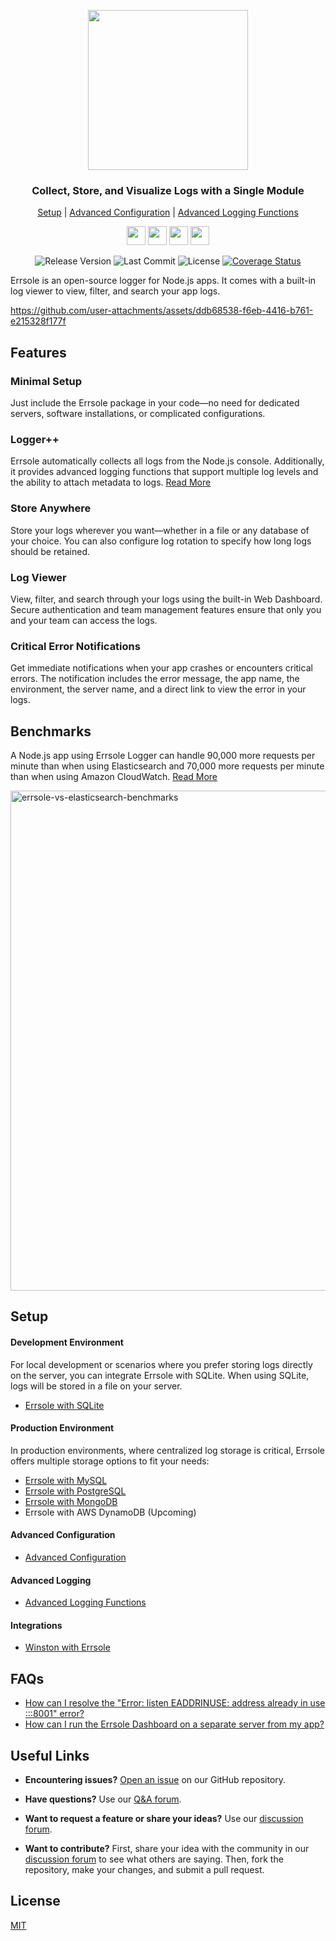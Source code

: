 <p align="center">
  <img src="https://github.com/user-attachments/assets/efac607f-4f41-4e60-8c8c-df3deb94a3da" width="256"/>

  <h3 align="center">Collect, Store, and Visualize Logs with a Single Module</h3>

  <p align="center">
    <a href="#setup">Setup</a> |
    <a href="https://github.com/errsole/errsole.js/blob/master/docs/advanced-configuration.md">Advanced Configuration</a> |
    <a href="https://github.com/errsole/errsole.js/blob/master/docs/advanced-logging-functions.md">Advanced Logging Functions</a>
  </p>

  <p align="center">
    <img src="https://github.com/user-attachments/assets/62746b2f-3cc6-4377-8284-3b6463ae2b9d" height="30"/>
    <img src="https://github.com/user-attachments/assets/baf5025c-d7e4-4344-baf1-65cc0613602e" height="30"/>
    <img src="https://github.com/user-attachments/assets/e9be7003-1c77-494e-8765-6f403622a649" height="30"/>
    <img src="https://github.com/user-attachments/assets/e83158ac-730d-46bc-bb62-3e55ac5ff693" height="30"/>
  </p>

  <p align="center">
    <img src="https://img.shields.io/github/v/release/errsole/errsole.js" alt="Release Version" />
    <img src="https://img.shields.io/github/last-commit/errsole/errsole.js" alt="Last Commit" />
    <img src="https://img.shields.io/github/license/errsole/errsole.js" alt="License" />
    <a href="https://coveralls.io/github/errsole/errsole.js">
      <img src="https://coveralls.io/repos/github/errsole/errsole.js/badge.svg" alt="Coverage Status" />
    </a>
  </p>
</p>

Errsole is an open-source logger for Node.js apps. It comes with a built-in log viewer to view, filter, and search your app logs.

https://github.com/user-attachments/assets/ddb68538-f6eb-4416-b761-e215328f177f

## Features

### Minimal Setup

Just include the Errsole package in your code—no need for dedicated servers, software installations, or complicated configurations.

### Logger++

Errsole automatically collects all logs from the Node.js console. Additionally, it provides advanced logging functions that support multiple log levels and the ability to attach metadata to logs. [Read More](https://github.com/errsole/errsole.js/blob/master/docs/advanced-logging-functions.md)

### Store Anywhere

Store your logs wherever you want—whether in a file or any database of your choice. You can also configure log rotation to specify how long logs should be retained.

### Log Viewer

View, filter, and search through your logs using the built-in Web Dashboard. Secure authentication and team management features ensure that only you and your team can access the logs.

### Critical Error Notifications

Get immediate notifications when your app crashes or encounters critical errors. The notification includes the error message, the app name, the environment, the server name, and a direct link to view the error in your logs.

## Benchmarks

A Node.js app using Errsole Logger can handle 90,000 more requests per minute than when using Elasticsearch and 70,000 more requests per minute than when using Amazon CloudWatch. [Read More](https://github.com/errsole/errsole.js/blob/master/docs/benchmarks.md)

<img src="https://github.com/user-attachments/assets/e193e016-a14a-46c1-92af-865b3be27df4" alt="errsole-vs-elasticsearch-benchmarks" width="800">

## Setup

#### Development Environment
For local development or scenarios where you prefer storing logs directly on the server, you can integrate Errsole with SQLite. When using SQLite, logs will be stored in a file on your server.

* [Errsole with SQLite](https://github.com/errsole/errsole.js/blob/master/docs/sqlite-storage.md)

#### Production Environment

In production environments, where centralized log storage is critical, Errsole offers multiple storage options to fit your needs:

* [Errsole with MySQL](https://github.com/errsole/errsole.js/blob/master/docs/mysql-storage.md)
* [Errsole with PostgreSQL](https://github.com/errsole/errsole.js/blob/master/docs/postgresql-storage.md)
* [Errsole with MongoDB](https://github.com/errsole/errsole.js/blob/master/docs/mongodb-storage.md)
* Errsole with AWS DynamoDB (Upcoming)

#### Advanced Configuration

* [Advanced Configuration](https://github.com/errsole/errsole.js/blob/master/docs/advanced-configuration.md)

#### Advanced Logging

* [Advanced Logging Functions](https://github.com/errsole/errsole.js/blob/master/docs/advanced-logging-functions.md)

#### Integrations

* [Winston with Errsole](https://github.com/errsole/errsole.js/blob/master/docs/winston-errsole.md)

## FAQs

* [How can I resolve the "Error: listen EADDRINUSE: address already in use :::8001" error?](https://github.com/errsole/errsole.js/discussions/91)
* [How can I run the Errsole Dashboard on a separate server from my app?](https://github.com/errsole/errsole.js/discussions/113)

## Useful Links

* **Encountering issues?** [Open an issue](https://github.com/errsole/errsole.js/issues/new) on our GitHub repository.

* **Have questions?** Use our [Q&A forum](https://github.com/errsole/errsole.js/discussions/categories/q-a).

* **Want to request a feature or share your ideas?** Use our [discussion forum](https://github.com/errsole/errsole.js/discussions/categories/general).

* **Want to contribute?** First, share your idea with the community in our [discussion forum](https://github.com/errsole/errsole.js/discussions/categories/general) to see what others are saying. Then, fork the repository, make your changes, and submit a pull request.

## License

[MIT](https://github.com/errsole/errsole.js/blob/master/LICENSE)
